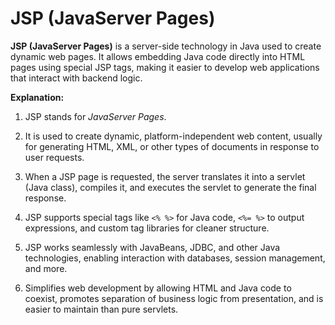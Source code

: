 # **JSP (JavaServer Pages)**

**JSP (JavaServer Pages)** is a server-side technology in Java used to create dynamic web pages. It allows embedding Java code directly into HTML pages using special JSP tags, making it easier to develop web applications that interact with backend logic.

**Explanation:**

1. JSP stands for *JavaServer Pages*.

2. It is used to create dynamic, platform-independent web content, usually for generating HTML, XML, or other types of documents in response to user requests.

3. When a JSP page is requested, the server translates it into a servlet (Java class), compiles it, and executes the servlet to generate the final response.

4. JSP supports special tags like `<% %>` for Java code, `<%= %>` to output expressions, and custom tag libraries for cleaner structure.

5. JSP works seamlessly with JavaBeans, JDBC, and other Java technologies, enabling interaction with databases, session management, and more.

6. Simplifies web development by allowing HTML and Java code to coexist, promotes separation of business logic from presentation, and is easier to maintain than pure servlets.

